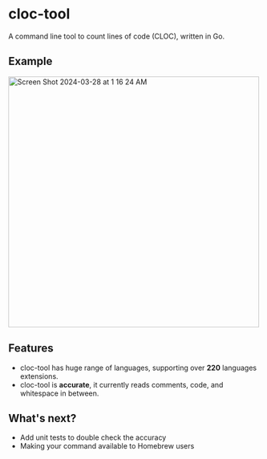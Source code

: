 # cloc-tool

A command line tool to count lines of code (CLOC), written in Go.

## Example
<img width="500" alt="Screen Shot 2024-03-28 at 1 16 24 AM" src="https://github.com/ramirezfernando/cloc-tool/assets/91701930/fce391c5-c470-4d4b-8d61-4a484d24f8dc">

## Features
- cloc-tool has huge range of languages, supporting over **220** languages extensions.
- cloc-tool is **accurate**, it currently reads comments, code, and whitespace in between.

## What's next?
- Add unit tests to double check the accuracy
- Making your command available to Homebrew users
